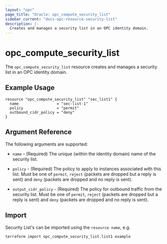 ```yaml
---
layout: "opc"
page_title: "Oracle: opc_compute_security_list"
sidebar_current: "docs-opc-resource-security-list"
description: |-
  Creates and manages a security list in an OPC identity domain.
---
```


# opc\_compute\_security\_list

The ``opc_compute_security_list`` resource creates and manages a security list in an OPC identity domain.

## Example Usage

```
resource "opc_compute_security_list" "sec_list1" {
  name                 = "sec-list-1"
  policy               = "permit"
  outbound_cidr_policy = "deny"
}
```

## Argument Reference

The following arguments are supported:

* `name` - (Required) The unique (within the identity domain) name of the security list.

* `policy` - (Required) The policy to apply to instances associated with this list. Must be one of `permit`,
`reject` (packets are dropped but a reply is sent) and `deny` (packets are dropped and no reply is sent).

* `output_cidr_policy` - (Required) The policy for outbound traffic from the security list. Must be one of `permit`,
`reject` (packets are dropped but a reply is sent) and `deny` (packets are dropped and no reply is sent).

## Import

Security List's can be imported using the `resource name`, e.g.

```
terraform import opc_compute_security_list.list1 example
```

